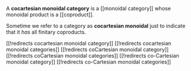 
A __cocartesian monoidal category__ is a [[monoidal category]] whose monoidal product is a [[coproduct]].

Sometime we refer to a category as __cocartesian monoidal__ just to indicate that it *has* all finitary coproducts.


[[!redirects cocartesian monoidal category]]
[[!redirects cocartesian monoidal categories]]
[[!redirects coCartesian monoidal category]]
[[!redirects coCartesian monoidal categories]]
[[!redirects co-Cartesian monoidal category]]
[[!redirects co-Cartesian monoidal categories]]
